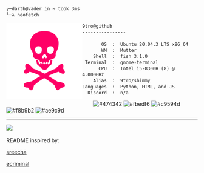 ```fish
╭─darth@vader in ~ took 3ms
╰─λ neofetch
```

<img align="left" src="assets/skull.png" alt="logo.png" width="200" /> 

```lost
9tro@github
----------------

       OS  :  Ubuntu 20.04.3 LTS x86_64
       WM  :  Mutter
    Shell  :  fish 3.1.0
 Terminal  :  gnome-terminal
      CPU  :  Intel i5-8300H (8) @ 4.000GHz
    Alias  :  9tro/shimmy
Languages  :  Python, HTML, and JS
  Discord  :  n/a
```

<p align="left">
  &nbsp; &nbsp; &nbsp; &nbsp; &nbsp;&nbsp; &nbsp; &nbsp; &nbsp; &nbsp;&nbsp; &nbsp; &nbsp; &nbsp; &nbsp; &nbsp; &nbsp; &nbsp; &nbsp; &nbsp; &nbsp;&nbsp; &nbsp; &nbsp; &nbsp; &nbsp;&nbsp; &nbsp; &nbsp; &nbsp; &nbsp;
  <img alt="#474342" src="https://via.placeholder.com/15/474342/000000?text=+" width="25" height="20" />
  <img alt="#fbedf6" src="https://via.placeholder.com/15/4ca4eb/000000?text=+" width="25" height="20" />
  <img alt="#c9594d" src="https://via.placeholder.com/15/d74681/000000?text=+" width="25" height="20" />
  <img alt="#f8b9b2" src="https://via.placeholder.com/15/60409c/000000?text=+" width="25" height="20" />
  <img alt="#ae9c9d" src="https://via.placeholder.com/15/ae9c9d/000000?text=+" width="25" height="20" />
</p>

---

![](https://komarev.com/ghpvc/?username=9tro&style=flat-square)
<p style="font-size: 14px">README inspired by: 
<a href="https://github.com/5R33CH4/5R33CH4/blob/main/README.md">
    <p>sreecha</p></a>
<p style="font-size: 14px"><a href="https://github.com/ecriminal/ecriminal">ecriminal</a></p>
